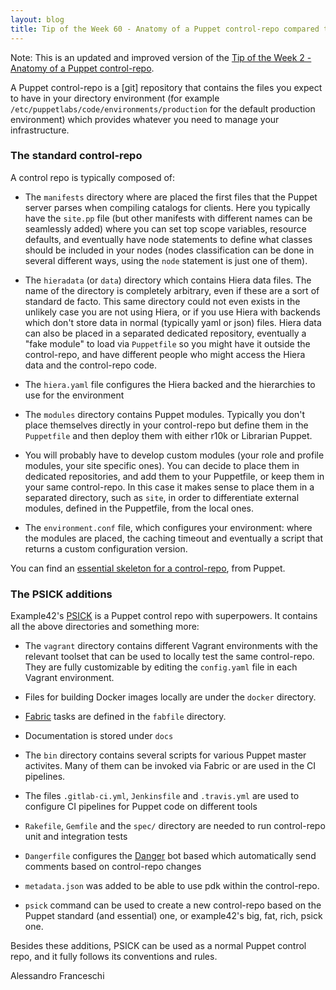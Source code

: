 ```yaml
---
layout: blog
title: Tip of the Week 60 - Anatomy of a Puppet control-repo compared to PSICK
---
```


Note: This is an updated and improved version of the [Tip of the Week 2 - Anatomy of a Puppet control-repo](2017-01-09-anatomy-of-a-puppet-control-repo.md).

A Puppet control-repo is a [git] repository that contains the files you expect to have in your directory environment (for example ```/etc/puppetlabs/code/environments/production``` for the default production environment) which provides whatever you need to manage your infrastructure.


### The standard control-repo

A control repo is typically composed of:

  - The ```manifests``` directory where are placed the first files that the Puppet server parses when compiling catalogs for clients. Here you typically have the ```site.pp``` file (but other manifests with different names can be seamlessly added) where you can set top scope variables, resource defaults, and eventually have node statements to define what classes should be included in your nodes (nodes classification can be done in several different ways, using the ```node``` statement is just one of them).

  - The ```hieradata``` (or ```data```) directory which contains Hiera data files. The name of the directory is completely arbitrary, even if these are a sort of standard de facto. This same directory could not even exists in the unlikely case you are not using Hiera, or if you use Hiera with backends which don't store data in normal (typically yaml or json) files. Hiera data can also be placed in a separated dedicated repository, eventually a "fake module" to load via ```Puppetfile``` so you might have it outside the control-repo, and have different people who might access the Hiera data and the control-repo code.

  - The ```hiera.yaml``` file configures the Hiera backed and the hierarchies to use for the environment

  - The ```modules``` directory contains Puppet modules. Typically you don't place themselves directly in your control-repo but define them in the ```Puppetfile``` and then deploy them with either r10k or Librarian Puppet.

  - You will probably have to develop custom modules (your role and profile modules, your site specific ones). You can decide to place them in dedicated repositories, and add them to your Puppetfile, or keep them in your same control-repo. In this case it makes sense to place them in a separated directory, such as ```site```, in order to differentiate external modules, defined in the Puppetfile, from the local ones.

  - The ```environment.conf``` file, which configures your environment: where the modules are placed, the caching timeout and eventually a script that returns a custom configuration version.

You can find an [essential skeleton for a control-repo](https://github.com/puppetlabs/control-repo), from Puppet.


### The PSICK additions

Example42's [PSICK](https://github.com/example42/psick) is a Puppet control repo with superpowers. It contains all the above directories and something more:

- The ```vagrant``` directory contains different Vagrant environments with the relevant toolset that can be used to locally test the same control-repo. They are fully customizable by editing the ```config.yaml``` file in each Vagrant environment.

- Files for building Docker images locally are under the ```docker``` directory.

- [Fabric](http://www.fabfile.org) tasks are defined in the ```fabfile``` directory.

- Documentation is stored under ```docs```

- The ```bin``` directory contains several scripts for various Puppet master activites. Many of them can be invoked via Fabric or are used in the CI pipelines.

- The files ```.gitlab-ci.yml```, ```Jenkinsfile``` and ```.travis.yml``` are used to configure CI pipelines for Puppet code on different tools

- ```Rakefile```, ```Gemfile``` and the ```spec/``` directory are needed to run control-repo unit and integration tests

- ```Dangerfile``` configures the [Danger](https://danger.systems) bot based which automatically send comments based on control-repo changes

- ```metadata.json``` was added to be able to use pdk within the control-repo.

- ```psick``` command can be used to create a new control-repo based on the Puppet standard (and essential) one, or example42's big, fat, rich, psick one.

Besides these additions, PSICK can be used as a normal Puppet control repo, and it fully follows its conventions and rules.

Alessandro Franceschi
